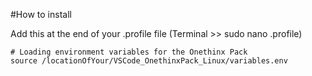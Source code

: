 #How to install

Add this at the end of your .profile file (Terminal >> sudo nano .profile)
  
    # Loading environment variables for the Onethinx Pack
    source /locationOfYour/VSCode_OnethinxPack_Linux/variables.env
